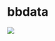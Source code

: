 # bbdata
<a href="https://gtce.itsvg.in/"><img src="https://gtce.itsvg.in/api?username=hokmtsz&theme=dracula&icon=hashtag&time=true&response=true&border=true"/></a>
